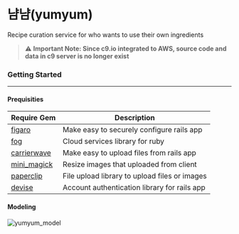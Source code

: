 # 냠냠(yumyum)
Recipe curation service for who wants to use their own ingredients
> :warning: **Important Note: Since c9.io integrated to AWS, source code and data in c9 server is no longer exist**
### Getting Started
---------------------
#### Prequisities
|Require Gem|Description|
|-------|-----------|
|[figaro](https://github.com/laserlemon/figaro)|Make easy to securely configure rails app|
|[fog](https://github.com/fog/fog)|Cloud services library for ruby|
|[carrierwave](https://github.com/carrierwaveuploader/carrierwave)|Make easy to upload files from rails app|
|[mini_magick](https://github.com/minimagick/minimagick)|Resize images that uploaded from client|
|[paperclip](https://github.com/thoughtbot/paperclip)|File upload library to upload files or images|
|[devise](https://github.com/heartcombo/devise)|Account authentication library for rails app|
#### Modeling
![yumyum_model](https://drive.google.com/uc?id=1CEawZTV1pWO1hjkzr9U8Iv-0emtMnp6C)
